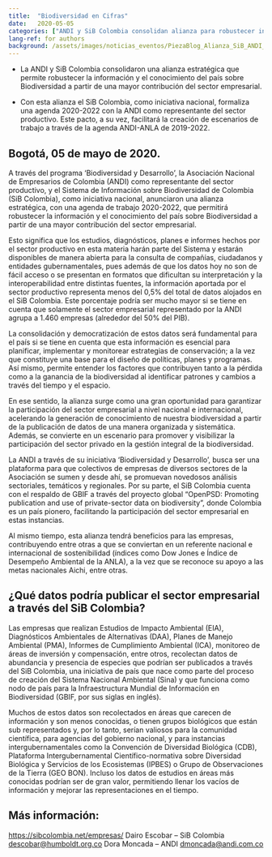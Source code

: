 ```yaml
---
title:  "Biodiversidad en Cifras"
date:   2020-05-05
categories: ["ANDI y SiB Colombia consolidan alianza para robustecer información del país sobre biodiversidad desde las empresas"]
lang-ref: for authors
background: /assets/images/noticias_eventos/PiezaBlog_Alianza_SiB_ANDI_Mesa-de-trabajo-1-copia-1000x1000.png
---
```


- La ANDI y SiB Colombia consolidaron una alianza estratégica que permite robustecer la información y el conocimiento del país sobre Biodiversidad a partir de una mayor contribución del sector empresarial.

- Con esta alianza el SiB Colombia, como iniciativa nacional, formaliza una agenda 2020-2022 con la ANDI como representante del sector productivo. Este pacto, a su vez, facilitará la creación de  escenarios de trabajo a través de la agenda ANDI-ANLA de 2019-2022.

## Bogotá, 05 de mayo de 2020.

A través del programa ‘Biodiversidad y Desarrollo’, la Asociación Nacional de Empresarios de Colombia (ANDI) como representante del sector productivo, y el Sistema de Información sobre Biodiversidad de Colombia (SiB Colombia), como iniciativa nacional, anunciaron una alianza estratégica, con una agenda de trabajo 2020-2022, que permitirá robustecer la información y el conocimiento del país sobre Biodiversidad a partir de una mayor contribución del sector empresarial.

Esto significa que los estudios, diagnósticos, planes e informes hechos por el sector productivo en esta materia harán parte del Sistema y estarán disponibles de manera abierta para la consulta de compañías, ciudadanos y entidades gubernamentales, pues además de que los datos hoy no son de fácil acceso o se presentan en formatos que dificultan su interpretación y la interoperabilidad entre distintas fuentes, la información aportada por el sector productivo representa menos del 0,5% del total de datos alojados en el SiB Colombia. Este porcentaje podría ser mucho mayor si se tiene en cuenta que solamente el sector empresarial representado por la ANDI agrupa a 1.460 empresas (alrededor del 50% del PIB).

La consolidación y democratización de estos datos será fundamental para el país si se tiene en cuenta que esta información es esencial para planificar, implementar y monitorear estrategias de conservación; a la vez que constituye una base para el diseño de políticas, planes y programas. Así mismo, permite entender los factores que contribuyen tanto a la pérdida como a la ganancia de la biodiversidad al identificar patrones y cambios a través del tiempo y el espacio.

En ese sentido, la alianza surge como una gran oportunidad para garantizar la participación del sector empresarial a nivel nacional e internacional, acelerando la generación de conocimiento de nuestra biodiversidad a partir de la publicación de datos de una manera organizada y sistemática. Además, se convierte en un escenario para promover y visibilizar la participación del sector privado en la gestión integral de la biodiversidad.

La ANDI a través de su iniciativa ‘Biodiversidad y Desarrollo’, busca ser una plataforma para que colectivos de empresas de diversos sectores de la Asociación se sumen y desde ahí, se promuevan novedosos análisis sectoriales, temáticos y regionales. Por su parte, el SiB Colombia cuenta con el respaldo de GBIF a través del proyecto global “OpenPSD: Promoting publication and use of private-sector data on biodiversity”, donde Colombia es un país pionero, facilitando la participación del sector empresarial en estas instancias.

Al mismo tiempo, esta alianza tendrá beneficios para las empresas, contribuyendo entre otras a que se conviertan en un referente nacional e internacional de sostenibilidad (índices como Dow Jones e Índice de Desempeño Ambiental de la ANLA), a la vez que se reconoce su apoyo a las metas nacionales Aichi, entre otras.

## ¿Qué datos podría publicar el sector empresarial a través del SiB Colombia?

Las empresas que realizan Estudios de Impacto Ambiental (EIA), Diagnósticos Ambientales de Alternativas (DAA), Planes de Manejo Ambiental (PMA), Informes de Cumplimiento Ambiental (ICA), monitoreo de áreas de inversión y compensación, entre otros, recolectan datos de abundancia y presencia de especies que podrían ser publicados a través del SiB Colombia, una iniciativa de país que nace como parte del proceso de creación del Sistema Nacional Ambiental (Sina) y que funciona como nodo de país para la Infraestructura Mundial de Información en Biodiversidad (GBIF, por sus siglas en inglés).

Muchos de estos datos son recolectados en áreas que carecen de información y son menos conocidas, o tienen grupos biológicos que están sub representados y, por lo tanto, serían valiosos para la comunidad científica, para agencias del gobierno nacional, y para instancias  intergubernamentales como la Convención de Diversidad Biológica (CDB), Plataforma Intergubernamental Científico-normativa sobre Diversidad Biológica y Servicios de los Ecosistemas (IPBES) o Grupo de Observaciones de la Tierra (GEO BON). Incluso los datos de estudios en áreas más conocidas podrían ser de gran valor, permitiendo llenar los vacíos de información y mejorar las representaciones en el tiempo.

## Más información:
https://sibcolombia.net/empresas/
Dairo Escobar – SiB Colombia descobar@humboldt.org.co
Dora Moncada – ANDI dmoncada@andi.com.co
